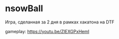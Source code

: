 # nsowBall
Игра, сделанная за 2 дня в рамках хакатона на DTF

gameplay:
https://youtu.be/ZIEXGPxHemI
